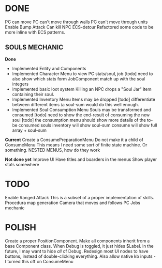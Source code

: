 # DONE
PC can move
    PC can't move through walls
    PC can't move through units
Enable Bump Attack
    Can kill NPC
ECS-detour
    Refactored some code to be more inline with ECS patterns.

## SOULS MECHANIC
__Done__
- Implemented Entity and Components
- Implemented Character Menu to view PC stats/soul, job
    [todo] need to also show which stats form JobComponent match up with the soul integers
- Implemented basic loot system
    Killing an NPC drops a "Soul Jar" item containing their soul.
- Implemented Inventory Menu
    Items may be dropped
    [todo] differentiate between different items \\a soul-sum would do this well enough.
- Implemented Soul Consumption Menu
    Souls may be transformed and consumed
    [todo] need to show the end-result of consuming the new soul
    [todo] the consumption menu should show more details of the to-be consumed souls
                inventory will show soul-sum
                consume will show full array + soul-sum


__Current__
Create a ConsumePreparationMenu
Do not make it a child of ConsumeMenu
This means I need some sort of finite state machine. Or something.
NESTED MENUS, how do they work


__Not done yet__
Improve UI
    Have titles and boarders in the menus
    Show player stats somewhere

# TODO
Enable Ranged Attack
    This is a subset of a proper implementation of skills.
Procedura map generation
Camera that moves and follows PC
Jobs mechanic

# POLISH
Create a proper PositionComponent.
Make all components inherit from a base Component class.
When Debug is toggled, it just hides $Label. In the future, I may want to hide _all_ of Debug. 
Redesign most UI nodes to have buttons, instead of double-clicking everything.
    Also allow native kb inputs - I turned this off on ConsumeMenu